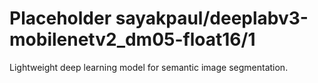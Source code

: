 # Placeholder sayakpaul/deeplabv3-mobilenetv2_dm05-float16/1
Lightweight deep learning model for semantic image segmentation.

<!-- module-type: image-segmentation -->
<!-- network-architecture: deeplab-mobilenetv2_dm05_coco_voc_trainval -->
<!-- dataset: pascal-voc-2012 -->
<!-- fine-tunable: false -->
<!-- license: Apache-2.0 -->
